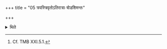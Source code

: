 +++
title = "05 त्रयस्त्रिवृतोऽतिरात्राः षोडशिमन्तः"

+++

<details><summary>थिते</summary>

5. There should be three nine-versed Atirātra-days all combined with a Ṣoḍaśin.[^1]  

[^1]: Cf. TMB XXI.5.1.  
</details>
